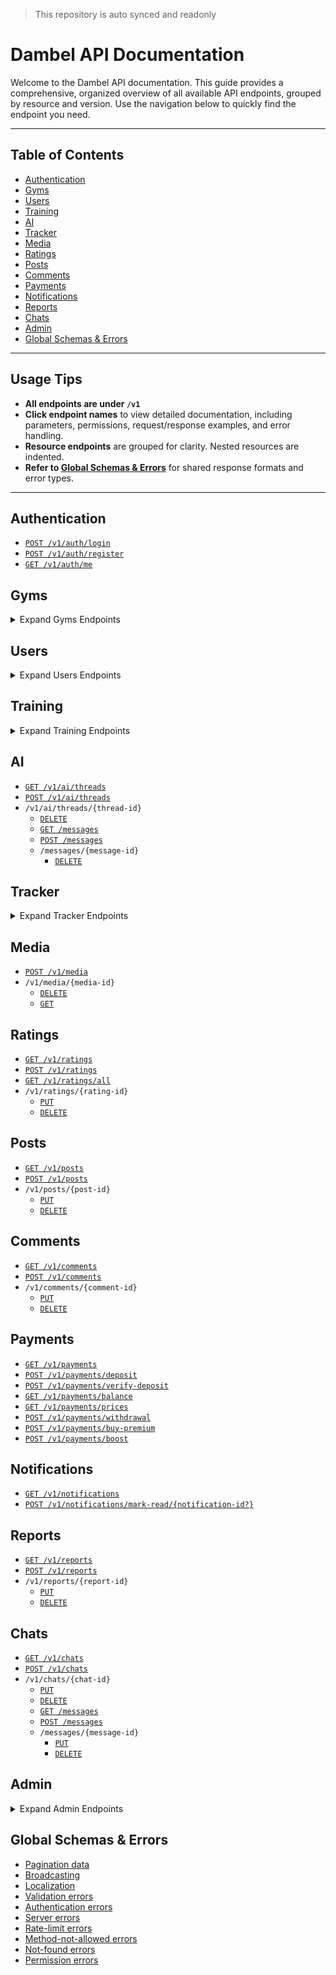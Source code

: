 > This repository is auto synced and readonly
# Dambel API Documentation

Welcome to the Dambel API documentation. This guide provides a comprehensive, organized overview of all available API endpoints, grouped by resource and version. Use the navigation below to quickly find the endpoint you need.

---

## Table of Contents
- [Authentication](#authentication)
- [Gyms](#gyms)
- [Users](#users)
- [Training](#training)
- [AI](#ai)
- [Tracker](#tracker)
- [Media](#media)
- [Ratings](#ratings)
- [Posts](#posts)
- [Comments](#comments)
- [Payments](#payments)
- [Notifications](#notifications)
- [Reports](#reports)
- [Chats](#chats)
- [Admin](#admin)
- [Global Schemas & Errors](#global-schemas--errors)

---

## Usage Tips
- **All endpoints are under `/v1`**
- **Click endpoint names** to view detailed documentation, including parameters, permissions, request/response examples, and error handling.
- **Resource endpoints** are grouped for clarity. Nested resources are indented.
- **Refer to [Global Schemas & Errors](#global-schemas--errors)** for shared response formats and error types.

---

## Authentication
- [`POST /v1/auth/login`](auth/login.md)
- [`POST /v1/auth/register`](auth/register.md)
- [`GET /v1/auth/me`](auth/me.md)

## Gyms
<details>
<summary>Expand Gyms Endpoints</summary>

- [`GET /v1/gyms`](gyms/index.md)
- [`POST /v1/gyms`](gyms/create.md)
- `/v1/gyms/{gym-id}`
    - [`PUT`](gyms/update.md)
    - [`DELETE`](gyms/delete.md)
    - [`GET /working-periods`](gyms/working-periods/index.md)
    - [`POST /working-periods`](gyms/working-periods/create.md)
    - `/working-periods/{working-period-id}`
        - [`PUT`](gyms/working-periods/update.md)
        - [`DELETE`](gyms/working-periods/delete.md)
    - [`GET /equipment`](gyms/equipment/index.md)
    - [`POST /equipment`](gyms/equipment/create.md)
    - `/equipment/{gym-equipment-id}`
        - [`PUT`](gyms/equipment/update.md)
        - [`DELETE`](gyms/equipment/delete.md)
    - [`GET /plans`](gyms/plans/index.md)
    - [`POST /plans`](gyms/plans/create.md)
    - `/plans/{plan-id}`
        - [`PUT`](gyms/plans/update.md)
        - [`DELETE`](gyms/plans/delete.md)
    - [`GET /buffet-items`](gyms/buffet-items/index.md)
    - [`POST /buffet-items`](gyms/buffet-items/create.md)
    - `/buffet-items/{buffet-item-id}`
        - [`PUT`](gyms/buffet-items/update.md)
        - [`DELETE`](gyms/buffet-items/delete.md)
    - [`GET /admins`](gyms/admins/index.md)
    - [`POST /admins`](gyms/admins/create.md)
    - `/admins/{admin-id}`
        - [`PUT`](gyms/admins/update.md)
        - [`DELETE`](gyms/admins/delete.md)
    - [`POST /subscriptions/subscribe/{plan-id}`](gyms/subscriptions/subscribe.md)
    - [`GET /subscriptions/my-subscriptions`](gyms/subscriptions/my-subscriptions.md)
    - [`POST /subscriptions/checkin/{subscription-id}`](gyms/subscriptions/checkin.md)
    - [`POST /subscriptions/checkout/{subscription-id}`](gyms/subscriptions/checkout.md)
    - [`DELETE /subscriptions/delete-checkin/{subscription-id}/{checkin-id}`](gyms/subscriptions/delete-checkin.md)
    - [`GET /subscriptions/manage`](gyms/subscriptions/manage/index.md)
    - [`POST /subscriptions/manage`](gyms/subscriptions/manage/create.md)
    - `/subscriptions/manage/{gym-subscription-id}`
        - [`PUT`](gyms/subscriptions/manage/update.md)
        - [`DELETE`](gyms/subscriptions/manage/delete.md)
    - [`GET /data/peak-hours`](gyms/data/peak-hours.md)
</details>

## Users
<details>
<summary>Expand Users Endpoints</summary>

- [`GET /v1/users`](users/index.md)
- [`POST /v1/users`](users/create.md)
- `/v1/users/{user-id}`
    - [`PUT`](users/update.md)
    - [`DELETE`](users/delete.md)
    - [`POST /attach-role/{role-id}`](users/attach-role.md)
    - [`POST /detach-role/{role-id}`](users/detach-role.md)
    - [`GET /championships`](users/championships/index.md)
    - [`POST /championships`](users/championships/create.md)
    - `/championships/{championship-id}`
        - [`PUT`](users/championships/update.md)
        - [`DELETE`](users/championships/delete.md)
    - [`GET /education`](users/education/index.md)
    - [`POST /education`](users/education/create.md)
    - `/education/{education-id}`
        - [`PUT`](users/education/update.md)
        - [`DELETE`](users/education/delete.md)
</details>

## Training
<details>
<summary>Expand Training Endpoints</summary>

- [`GET /v1/training/services`](training/services/index.md)
- [`POST /v1/training/services/{user-id}`](training/services/create.md)
- `/v1/training/services/{training-service-id}`
    - [`PUT`](training/services/update.md)
    - [`DELETE`](training/services/delete.md)
- [`GET /v1/training/trainees`](training/trainees/index.md)
- [`POST /v1/training/trainees`](training/trainees/create.md)
- `/v1/training/trainees/{trainee-id}`
    - [`PUT`](training/trainees/update.md)
- [`GET /v1/training/diet-plans`](training/diet-plans/index.md)
- [`POST /v1/training/diet-plans`](training/diet-plans/create.md)
- `/v1/training/diet-plans/{diet-plan-id}`
    - [`PUT`](training/diet-plans/update.md)
    - [`DELETE`](training/diet-plans/delete.md)
    - [`GET /meals`](training/diet-plans/meals/index.md)
    - [`POST /meals`](training/diet-plans/meals/create.md)
    - `/meals/{meal-id}`
        - [`PUT`](training/diet-plans/meals/update.md)
        - [`DELETE`](training/diet-plans/meals/delete.md)
    - [`GET /supplements`](training/diet-plans/supplements/index.md)
    - [`POST /supplements`](training/diet-plans/supplements/create.md)
    - `/supplements/{supplement-id}`
        - [`PUT`](training/diet-plans/supplements/update.md)
        - [`DELETE`](training/diet-plans/supplements/delete.md)
- [`GET /v1/training/workout-plans`](training/workout-plans/index.md)
- [`POST /v1/training/workout-plans`](training/workout-plans/create.md)
- `/v1/training/workout-plans/{workout-plan-id}`
    - [`PUT`](training/workout-plans/update.md)
    - [`DELETE`](training/workout-plans/delete.md)
    - [`GET /sessions`](training/workout-plans/sessions/index.md)
    - [`POST /sessions`](training/workout-plans/sessions/create.md)
    - `/sessions/{session-id}`
        - [`PUT`](training/workout-plans/sessions/update.md)
        - [`DELETE`](training/workout-plans/sessions/delete.md)
        - [`GET /exercises`](training/workout-plans/sessions/exercises/index.md)
        - [`POST /exercises`](training/workout-plans/sessions/exercises/create.md)
        - `/exercises/{exercise-id}`
            - [`PUT`](training/workout-plans/sessions/exercises/update.md)
            - [`DELETE`](training/workout-plans/sessions/exercises/delete.md)
</details>

## AI
- [`GET /v1/ai/threads`](ai/threads/index.md)
- [`POST /v1/ai/threads`](ai/threads/create.md)
- `/v1/ai/threads/{thread-id}`
    - [`DELETE`](ai/threads/delete.md)
    - [`GET /messages`](ai/threads/messages/index.md)
    - [`POST /messages`](ai/threads/messages/create.md)
    - `/messages/{message-id}`
        - [`DELETE`](ai/threads/messages/delete.md)

## Tracker
<details>
<summary>Expand Tracker Endpoints</summary>

- [`GET /v1/tracker/data/average-sleep-duration`](tracker/data/average-sleep-duration.md)
- [`GET /v1/tracker/wakeups`](tracker/wakeups/index.md)
- [`POST /v1/tracker/wakeups`](tracker/wakeups/create.md)
- `/v1/tracker/wakeups/{tracker-wakeup-id}`
    - [`PUT`](tracker/wakeups/update.md)
    - [`DELETE`](tracker/wakeups/delete.md)
- [`GET /v1/tracker/sleeps`](tracker/sleeps/index.md)
- [`POST /v1/tracker/sleeps`](tracker/sleeps/create.md)
- `/v1/tracker/sleeps/{tracker-sleep-id}`
    - [`PUT`](tracker/sleeps/update.md)
    - [`DELETE`](tracker/sleeps/delete.md)
- [`GET /v1/tracker/weights`](tracker/weights/index.md)
- [`POST /v1/tracker/weights`](tracker/weights/create.md)
- `/v1/tracker/weights/{tracker-weight-id}`
    - [`PUT`](tracker/weights/update.md)
    - [`DELETE`](tracker/weights/delete.md)
- [`GET /v1/tracker/supplements`](tracker/supplements/index.md)
- [`POST /v1/tracker/supplements`](tracker/supplements/create.md)
- `/v1/tracker/supplements/{tracker-supplement-id}`
    - [`PUT`](tracker/supplements/update.md)
    - [`DELETE`](tracker/supplements/delete.md)
- [`GET /v1/tracker/waters`](tracker/waters/index.md)
- [`POST /v1/tracker/waters`](tracker/waters/create.md)
- `/v1/tracker/waters/{tracker-water-id}`
    - [`PUT`](tracker/waters/update.md)
    - [`DELETE`](tracker/waters/delete.md)
- [`GET /v1/tracker/meals`](tracker/meals/index.md)
- [`POST /v1/tracker/meals`](tracker/meals/create.md)
- `/v1/tracker/meals/{tracker-meal-id}`
    - [`PUT`](tracker/meals/update.md)
    - [`DELETE`](tracker/meals/delete.md)
- [`GET /v1/tracker/workouts`](tracker/workouts/index.md)
- [`POST /v1/tracker/workouts`](tracker/workouts/create.md)
- `/v1/tracker/workouts/{tracker-workout-id}`
    - [`PUT`](tracker/workouts/update.md)
    - [`DELETE`](tracker/workouts/delete.md)
    - [`GET /sets`](tracker/workouts/sets/index.md)
    - [`POST /sets`](tracker/workouts/sets/create.md)
    - `/sets/{tracker-workout-set-id}`
        - [`PUT`](tracker/workouts/sets/update.md)
        - [`DELETE`](tracker/workouts/sets/delete.md)
</details>

## Media
- [`POST /v1/media`](media/create.md)
- `/v1/media/{media-id}`
    - [`DELETE`](media/delete.md)
    - [`GET`](media/download.md)

## Ratings
- [`GET /v1/ratings`](ratings/index.md)
- [`POST /v1/ratings`](ratings/create.md)
- [`GET /v1/ratings/all`](ratings/all.md)
- `/v1/ratings/{rating-id}`
    - [`PUT`](ratings/update.md)
    - [`DELETE`](ratings/delete.md)

## Posts
- [`GET /v1/posts`](posts/index.md)
- [`POST /v1/posts`](posts/create.md)
- `/v1/posts/{post-id}`
    - [`PUT`](posts/update.md)
    - [`DELETE`](posts/delete.md)

## Comments
- [`GET /v1/comments`](comments/index.md)
- [`POST /v1/comments`](comments/create.md)
- `/v1/comments/{comment-id}`
    - [`PUT`](comments/update.md)
    - [`DELETE`](comments/delete.md)

## Payments
- [`GET /v1/payments`](payments/index.md)
- [`POST /v1/payments/deposit`](payments/deposit.md)
- [`POST /v1/payments/verify-deposit`](payments/verify-deposit.md)
- [`GET /v1/payments/balance`](payments/balance.md)
- [`GET /v1/payments/prices`](payments/prices.md)
- [`POST /v1/payments/withdrawal`](payments/withdrawal.md)
- [`POST /v1/payments/buy-premium`](payments/buy-premium.md)
- [`POST /v1/payments/boost`](payments/boost.md)

## Notifications
- [`GET /v1/notifications`](notifications/index.md)
- [`POST /v1/notifications/mark-read/{notification-id?}`](notifications/mark-read.md)

## Reports
- [`GET /v1/reports`](reports/index.md)
- [`POST /v1/reports`](reports/create.md)
- `/v1/reports/{report-id}`
    - [`PUT`](reports/update.md)
    - [`DELETE`](reports/delete.md)

## Chats
- [`GET /v1/chats`](chats/index.md)
- [`POST /v1/chats`](chats/create.md)
- `/v1/chats/{chat-id}`
    - [`PUT`](chats/update.md)
    - [`DELETE`](chats/delete.md)
    - [`GET /messages`](chats/messages/index.md)
    - [`POST /messages`](chats/messages/create.md)
    - `/messages/{message-id}`
        - [`PUT`](chats/messages/update.md)
        - [`DELETE`](chats/messages/delete.md)

## Admin
<details>
<summary>Expand Admin Endpoints</summary>

- [`GET /v1/admin/roles`](admin/roles/index.md)
- [`POST /v1/admin/roles`](admin/roles/create.md)
- `/v1/admin/roles/{role-id}`
    - [`PUT`](admin/roles/update.md)
    - [`DELETE`](admin/roles/delete.md)
- [`GET /v1/admin/permissions`](admin/permissions/index.md)
- [`GET /v1/admin/brands`](admin/brands/index.md)
- [`POST /v1/admin/brands`](admin/brands/create.md)
- `/v1/admin/brands/{brand-id}`
    - [`PUT`](admin/brands/update.md)
    - [`DELETE`](admin/brands/delete.md)
- [`GET /v1/admin/countries`](admin/countries/index.md)
- [`POST /v1/admin/countries`](admin/countries/create.md)
- `/v1/admin/countries/{country-id}`
    - [`PUT`](admin/countries/update.md)
    - [`DELETE`](admin/countries/delete.md)
- [`GET /v1/admin/states`](admin/states/index.md)
- [`POST /v1/admin/states`](admin/states/create.md)
- `/v1/admin/states/{state-id}`
    - [`PUT`](admin/states/update.md)
    - [`DELETE`](admin/states/delete.md)
- [`GET /v1/admin/cities`](admin/cities/index.md)
- [`POST /v1/admin/cities`](admin/cities/create.md)
- `/v1/admin/cities/{city-id}`
    - [`PUT`](admin/cities/update.md)
    - [`DELETE`](admin/cities/delete.md)
- [`GET /v1/admin/majors`](admin/majors/index.md)
- [`POST /v1/admin/majors`](admin/majors/create.md)
- `/v1/admin/majors/{major-id}`
    - [`PUT`](admin/majors/update.md)
    - [`DELETE`](admin/majors/delete.md)
- [`GET /v1/admin/exercises`](admin/exercises/index.md)
- [`POST /v1/admin/exercises`](admin/exercises/create.md)
- `/v1/admin/exercises/{exercise-id}`
    - [`PUT`](admin/exercises/update.md)
    - [`DELETE`](admin/exercises/delete.md)
- [`GET /v1/admin/equipment`](admin/equipment/index.md)
- [`POST /v1/admin/equipment`](admin/equipment/create.md)
- `/v1/admin/equipment/{equipment-id}`
    - [`PUT`](admin/equipment/update.md)
    - [`DELETE`](admin/equipment/delete.md)
- [`GET /v1/admin/supplements`](admin/supplements/index.md)
- [`POST /v1/admin/supplements`](admin/supplements/create.md)
- `/v1/admin/supplements/{supplement-id}`
    - [`PUT`](admin/supplements/update.md)
    - [`DELETE`](admin/supplements/delete.md)
</details>

## Global Schemas & Errors
- [Pagination data](_globals/pagination-data.md)
- [Broadcasting](_globals/broadcasting.md)
- [Localization](_globals/localization.md)
- [Validation errors](_globals/validation-errors.md)
- [Authentication errors](_globals/authentication-errors.md)
- [Server errors](_globals/server-errors.md)
- [Rate-limit errors](_globals/rate-limit-errors.md)
- [Method-not-allowed errors](_globals/method-not-allowed-errors.md)
- [Not-found errors](_globals/not-found-errors.md)
- [Permission errors](_globals/permission-errors.md)
